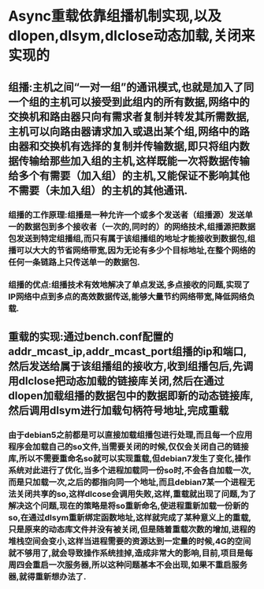 # Async重载依靠组播机制实现,以及dlopen,dlsym,dlclose动态加载,关闭来实现的

## 组播:主机之间“一对一组”的通讯模式,也就是加入了同一个组的主机可以接受到此组内的所有数据,网络中的交换机和路由器只向有需求者复制并转发其所需数据,主机可以向路由器请求加入或退出某个组,网络中的路由器和交换机有选择的复制并传输数据,即只将组内数据传输给那些加入组的主机,这样既能一次将数据传输给多个有需要（加入组）的主机,又能保证不影响其他不需要（未加入组）的主机的其他通讯.

### 组播的工作原理:组播是一种允许一个或多个发送者（组播源）发送单一的数据包到多个接收者（一次的,同时的）的网络技术,组播源把数据包发送到特定组播组,而只有属于该组播组的地址才能接收到数据包,组播可以大大的节省网络带宽,因为无论有多少个目标地址,在整个网络的任何一条链路上只传送单一的数据包.

### 组播的优点:组播技术有效地解决了单点发送,多点接收的问题,实现了IP网络中点到多点的高效数据传送,能够大量节约网络带宽,降低网络负载.

## 重载的实现:通过bench.conf配置的addr_mcast_ip,addr_mcast_port组播的ip和端口,然后发送给属于该组播组的接收方,收到组播包后,先调用dlclose把动态加载的链接库关闭,然后在通过dlopen加载组播的数据包中的数据即新的动态链接库,然后调用dlsym进行加载句柄符号地址,完成重载

### 由于debian5之前都是可以直接加载组播包进行处理,而且每一个应用程序会加载自己的so文件,当需要关闭的时候,仅仅会关闭自己的链接库,所以不需要重命名so就可以实现重载,但debian7发生了变化,操作系统对此进行了优化,当多个进程加载同一份so时,不会各自加载一次,而是只加载一次,之后的都指向同一个地址,而且debian7某一个进程无法关闭共享的so,这样dlcose会调用失败,这样,重载就出现了问题,为了解决这个问题,现在的策略是将so重新命名,使进程重新加载一份新的so,在通过dlsym重新绑定函数地址,这样就完成了某种意义上的重载,只是原来的动态库文件并没有被关闭,但是随着重载次数的增加,进程的堆栈空间会变小,这样当进程需要的资源达到一定量的时候,4G的空间就不够用了,就会导致操作系统挂掉,造成非常大的影响,目前,项目是每周四会重启一次服务器,所以这种问题基本不会出现,如果不重启服务器,就得重新想办法了.
